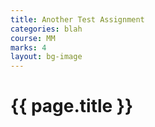 ```yaml
---
title: Another Test Assignment
categories: blah
course: MM
marks: 4
layout: bg-image
---
```

# {{ page.title }}
